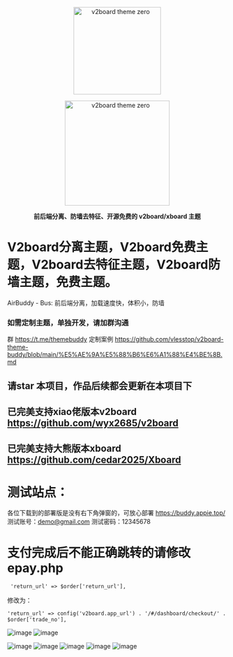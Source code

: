 <p align="center"><img src="https://github.com/vlesstop/v2board-theme-buddy/blob/main/AirBuddy.png?raw=true" alt="v2board theme zero" width="200" /></p>
<p align="center"><img src="https://github.com/vlesstop/v2board-theme-buddy/blob/main/AirBuddy%20-%20Bus.png?raw=true" alt="v2board theme zero" width="240" /></p>
<p align="center"><b>前后端分离、防墙去特征、开源免费的 v2board/xboard 主题</b></p>

# V2board分离主题，V2board免费主题，V2board去特征主题，V2board防墙主题，免费主题。
AirBuddy - Bus: 前后端分离，加载速度快，体积小，防墙
### 如需定制主题，单独开发，请加群沟通
群 https://t.me/themebuddy
定制案例 https://github.com/vlesstop/v2board-theme-buddy/blob/main/%E5%AE%9A%E5%88%B6%E6%A1%88%E4%BE%8B.md

## 请star 本项目，作品后续都会更新在本项目下
## 已完美支持xiao佬版本v2board    https://github.com/wyx2685/v2board
## 已完美支持大熊版本xboard       https://github.com/cedar2025/Xboard
# 测试站点：
各位下载到的部署版是没有右下角弹窗的，可放心部署
https://buddy.appie.top/
测试账号：demo@gmail.com
测试密码：12345678
# 支付完成后不能正确跳转的请修改epay.php
```
 'return_url' => $order['return_url'], 
```
修改为：
```
'return_url' => config('v2board.app_url') . '/#/dashboard/checkout/' . $order['trade_no'], 
```
![image](https://github.com/vlesstop/v2board-theme-buddy/assets/48223192/c5235ab6-bf70-4ed4-a5b3-762f7e4ce15e)
![image](https://github.com/vlesstop/v2board-theme-buddy/assets/48223192/1f5f3147-1e9e-4c9f-8df8-c17a885b0faa)

![image](https://github.com/vlesstop/v2board_theme_buddy/assets/48223192/41ad78c3-f0a9-40ed-b914-7382f4acafa3)
![image](https://github.com/vlesstop/v2board_theme_buddy/assets/48223192/81b34400-9fc8-4517-bddb-77d5ee59f738)
![image](https://github.com/vlesstop/v2board_theme_buddy/assets/48223192/58c4f0bd-ac14-4b3a-b267-20f7488b4e69)
![image](https://github.com/vlesstop/v2board_theme_buddy/assets/48223192/a19ca42e-49b2-4217-91d4-a01080f6cb5b)
![image](https://github.com/vlesstop/v2board_theme_buddy/assets/48223192/b2e2917c-990d-47c1-8265-e7570f481534)
